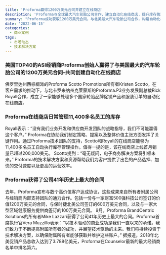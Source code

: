 ```yaml
---
title: 'Proforma赢得1200万美元合同并建立在线商店'
description: 'Proforma与全球最大汽车轮胎公司合作，建立自动化在线商店，提升库存管理效率。'
summary: "Proforma成功获取1200万美元合同，与北美最大汽车轮胎公司合作，构建自动化在线商店，日常管理11,400名员工的库存。此举显现了Proforma在技术解决方案上的突出能力，并创下北美促销产品行业收入新高。"
date: '2022-06-15'
categories:
  - 商业案例
tags:
  - 市场动态
  - 技术解决方案
---
```


### 美国TOP40的ASI经销商Proforma创始人赢得了与美国最大的汽车轮胎公司的1200万美元合同-共同创建自动化在线商店

佛罗里达州西棕榈滩的Proforma Scotto Promotions所有者Kristen Scotto，在客户需求的推动下，与北卡罗来纳州克莱蒙斯的Proforma.P3业务发展副总裁Rick Royall合作，成立了一家能够处理多个国家轮胎品牌促销产品和服装订单的自动化在线商店。

### Proforma在线商店日常管理11,400多名员工的库存

Royall表示：“没有我们业务开发和供应商开发团队的战略指导，我们不可能赢得这个客户。” Proforma在协助我们制定策略、提案以及整体价值主张方面发挥了关键作用。通过Proforma技术团队的支持，Scotto和Royall的在线商店能够为11,400多名员工自动执行库存管理操作。值得一提的是，该在线商店上线首月销量已超过200,000美元。 Scotto提到：“毫无疑问，电子商务解决方案将引领未来。” Proforma的技术解决方案和资源帮助我们为客户提供了出色的产品选择、加快的交付速度以及更高的运营效率。

### Proforma获得了公司41年历史上最大的合同

去年，Proforma宣布与数个高价值客户达成协议，这些成果来自所有者附属公司与经销商内部支持团队的通力合作。包括一份与一家财富500强科技公司签订的价值1200万美元的合同，与保时捷北美公司签订的600万美元合同，以及与一家大型区域健康服务提供商签订的100万美元合同。 9月，Proforma BrandCentric Solutions的所有者Mike Lazzari获得了公司41年历史上最大的合同。Proforma首席执行官Vera Muzzillo表示：“以技术驱动的商业成功是我们一直以来的承诺。我们致力于不断提高附属所有者的成功，并展望技术驱动的未来。我们将持续投资于技术解决方案，以确保附属所有者能够获取并维护这些账户。” 据报道，2018年北美促销产品总收入达到了3.788亿美元，Proforma在Counselor最新的最大经销商名单中排名第六。